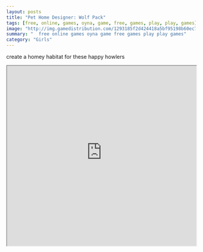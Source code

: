 ```yaml
---
layout: posts
title: "Pet Home Designer: Wolf Pack"
tags: [free, online, games, oyna, game, free, games, play, play, games]
image: "http://img.gamedistribution.com/1293185f2d424418a5bf95198b60ec73.jpg"
summary: "  free online games oyna game free games play play games"
category: "Girls"
---
```


create a homey habitat for these happy howlers

<iframe width="100%" height="480px;" src="http://flash.gamedistribution.com?game=1293185f2d424418a5bf95198b60ec73"></iframe>